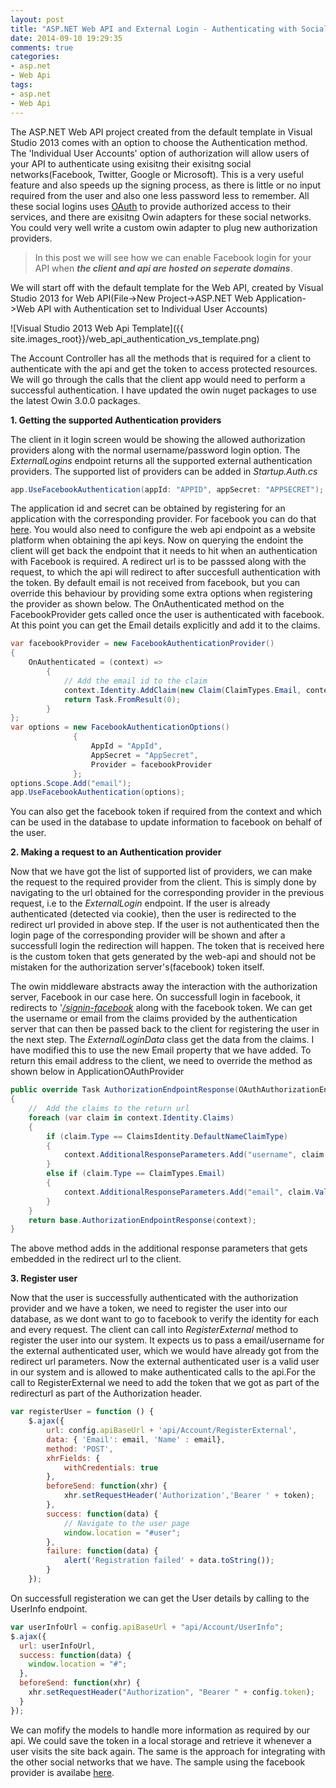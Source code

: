 ```yaml
---
layout: post
title: "ASP.NET Web API and External Login - Authenticating with Social Networks"
date: 2014-09-10 19:29:35 
comments: true
categories: 
- asp.net
- Web Api
tags:
- asp.net
- Web Api
---
```


The ASP.NET Web API project created from the default template in Visual Studio 2013 comes with an option to choose the Authentication method. The 'Individual User Accounts' option of authorization will allow users of your API to authenticate using exisitng their exisitng social networks(Facebook, Twitter, Google or Microsoft). This is a very useful feature and also speeds up the signing process, as there is little or no input required from the user and also one less password less to remember. All these social logins uses [OAuth](http://oauth.net/) to provide authorized access to their services, and there are exisitng Owin adapters for these social networks. You could very well write a custom owin adapter to plug new authorization providers.

> In this post we will see how we can enable Facebook login for your API when **_the client and api are hosted on seperate domains_**.

We will start off with the default template for the Web API, created by Visual Studio 2013 for Web API(File->New Project->ASP.NET Web Application->Web API with Authentication set to Individual User Accounts)

![Visual Studio 2013 Web Api Template]({{ site.images_root}}/web_api_authentication_vs_template.png)

The Account Controller has all the methods that is required for a client to authenticate with the api and get the token to access protected resources. We will go through the calls that the client app would need to perform a successful authentication. I have updated the owin nuget packages to use the latest Owin 3.0.0 packages.

**1. Getting the supported Authentication providers**

The client in it login screen would be showing the allowed authorization providers along with the normal username/password login option. The _ExternalLogins_ endpoint returns all the supported external authentication providers. The supported list of providers can be added in _Startup.Auth.cs_

```csharp
app.UseFacebookAuthentication(appId: "APPID", appSecret: "APPSECRET");
```

The application id and secret can be obtained by registering for an application with the corresponding provider. For facebook you can do that [here](https://developers.facebook.com/). You would also need to configure the web api endpoint as a website platform when obtaining the api keys. Now on querying the endoint the client will get back the endpoint that it needs to hit when an authentication with Facebook is required. A redirect url is to be passsed along with the request, to which the api will redirect to after succesfull authentication with the token. By default email is not received from facebook, but you can override this behaviour by providing some extra options when registering the provider as shown below. The OnAuthenticated method on the FacebookProvider gets called once the user is authenticated with facebook. At this point you can get the Email details explicitly and add it to the claims.

```csharp
var facebookProvider = new FacebookAuthenticationProvider()
{
    OnAuthenticated = (context) =>
        {
            // Add the email id to the claim
            context.Identity.AddClaim(new Claim(ClaimTypes.Email, context.Email));
            return Task.FromResult(0);
        }
};
var options = new FacebookAuthenticationOptions()
              {
                  AppId = "AppId",
                  AppSecret = "AppSecret",
                  Provider = facebookProvider
              };
options.Scope.Add("email");
app.UseFacebookAuthentication(options);
```

You can also get the facebook token if required from the context and which can be used in the database to update information to facebook on behalf of the user.

**2. Making a request to an Authentication provider**

Now that we have got the list of supported list of providers, we can make the request to the required provider from the client. This is simply done by navigating to the url obtained for the corresponding provider in the previous request, i.e to the _ExternalLogin_ endpoint. If the user is already authenticated (detected via cookie), then the user is redirected to the redirect url provided in above step. If the user is not authenticated then the login page of the corresponding provider will be shown and after a successfull login the redirection will happen. The token that is received here is the custom token that gets generated by the web-api and should not be mistaken for the authorization server's(facebook) token itself.

The owin middleware abstracts away the interaction with the authorization server, Facebook in our case here. On successfull login in facebook, it redirects to '_[/signin-facebook](https://katanaproject.codeplex.com/SourceControl/latest#src/Microsoft.Owin.Security.Facebook/FacebookAuthenticationOptions.cs)_ along with the facebook token. We can get the username or email from the claims provided by the authentication server that can then be passed back to the client for registering the user in the next step. The _ExternalLoginData_ class get the data from the claims. I have modified this to use the new Email property that we have added. To return this email address to the client, we need to override the method as shown below in ApplicationOAuthProvider

```csharp
public override Task AuthorizationEndpointResponse(OAuthAuthorizationEndpointResponseContext context)
{
    //  Add the claims to the return url
    foreach (var claim in context.Identity.Claims)
    {
        if (claim.Type == ClaimsIdentity.DefaultNameClaimType)
        {
            context.AdditionalResponseParameters.Add("username", claim.Value);
        }
        else if (claim.Type == ClaimTypes.Email)
        {
            context.AdditionalResponseParameters.Add("email", claim.Value);
        }
    }
    return base.AuthorizationEndpointResponse(context);
}
```

The above method adds in the additional response parameters that gets embedded in the redirect url to the client.

**3. Register user**

Now that the user is successfully authenticated with the authorization provider and we have a token, we need to register the user into our database, as we dont want to go to facebook to verify the identity for each and every request. The client can call into _RegisterExternal_ method to register the user into our system. It expects us to pass a email/username for the external authenticated user, which we would have already got from the redirect url parameters. Now the external authenticated user is a valid user in our system and is allowed to make authenticated calls to the api.For the call to RegisterExternal we need to add the token that we got as part of the redirecturl as part of the Authorization header.

```javascript
var registerUser = function () {
    $.ajax({
        url: config.apiBaseUrl + 'api/Account/RegisterExternal',
        data: { 'Email': email, 'Name' : email},
        method: 'POST',
        xhrFields: {
            withCredentials: true
        },
        beforeSend: function(xhr) {
            xhr.setRequestHeader('Authorization','Bearer ' + token);
        },
        success: function(data) {
            // Navigate to the user page
            window.location = "#user";
        },
        failure: function(data) {
            alert('Registration failed' + data.toString());
        }
    });
```

On successfull registeration we can get the User details by calling to the UserInfo endpoint.

```javascript
var userInfoUrl = config.apiBaseUrl + "api/Account/UserInfo";
$.ajax({
  url: userInfoUrl,
  success: function(data) {
    window.location = "#";
  },
  beforeSend: function(xhr) {
    xhr.setRequestHeader("Authorization", "Bearer " + config.token);
  }
});
```

We can mofify the models to handle more information as required by our api. We could save the token in a local storage and retrieve it whenever a user visits the site back again. The same is the approach for integrating with the other social networks that we have. The sample using the facebook provider is availabe [here](https://github.com/rahulpnath/Blog/tree/master/WebApiAuthentication).
<a href="http://www.codeproject.com" style="display:none" rel="tag">CodeProject</a>
